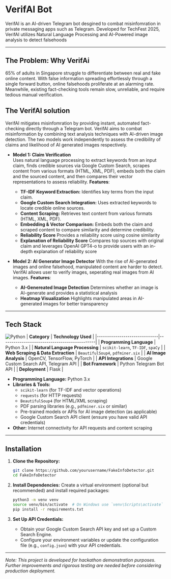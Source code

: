 # VerifAI Bot

VerifAI is an AI-driven Telegram bot desgined to combat misinfomration in private messaging apps such as Telegram. Developed for TechFest 2025, VerifAI utilizes Natural Language Processing and AI-Powered image analysis to detect falsehoods

---
## The Problem: Why VerifAi
65% of adults in Singapore struggle to differentiate between real and fake online content. With false information spreading effortlessly through a single forward button, online falsehoods proliferate at an alarming rate. Meanwhile, existing fact-checking tools remain slow, unreliable, and require tedious manual verification. 

## The VerifAI solution 
VerifAI mitigates misinfomration by providing instant, automated fact-checking directly through a Telegram bot. VerifAI aims to combat misinformation by combining text analysis techniques with AI-driven image detection. The two models work independently to assess the credibility of claims and likelihood of AI generated images respectively.

- **Model 1: Claim Verification**  
  Uses natural language processing to extract keywords from an input claim, finds credible sources via Google Custom Search, scrapes content from various formats (HTML, XML, PDF), embeds both the claim and the sourced content, and then compares their vector representations to assess reliability.
  **Features**:
  - **TF-IDF Keyword Extraction:** Identifies key terms from the input claim.
  - **Google Custom Search Integration:** Uses extracted keywords to locate credible online sources.
  - **Content Scraping:** Retrieves text content from various formats (HTML, XML, PDF).
  - **Embedding & Vector Comparison:** Embeds both the claim and scraped content to compare similarity and determine credibility.
  - **Reliability Score** Provides a reliability score using cosine similarity
  - **Explanation of Reliability Score** Compares top sources with original claim and leverages OpenAI GPT4-o to provide users with an in-depth explanation of reliability score

- **Model 2: AI Generator Image Detector**
  With the rise of AI-generated images and online falsehood, manipulated content are harder to detect. VerifAI allows user to verify images, seperating real images from AI images.
  **Features**:
  - **AI-Genereated Image Detection** Determines whether an image is AI-generate and provides a statistical analysis
  - **Heatmap Visualization** Highlights manipulated areas in AI-generated images for better transparency

---

## Tech Stack 
![Python](https://img.shields.io/badge/-Python-3776AB?logo=python&logoColor=white)
| **Category**                 | **Technology Used**                           |
|------------------------------|----------------------------------------------|
| **Programming Language**     | Python 3.x                                   |
| **Natural Language Processing** | `scikit-learn`, `TF-IDF`, `spaCy`    |
| **Web Scraping & Data Extraction** | `BeautifulSoup4`, `pdfminer.six` |
| **AI Image Analysis**        | OpenCV, TensorFlow, PyTorch                 |
| **API Integrations**         | Google Custom Search API, Telegram API      |
| **Bot Framework**            | Python Telegram Bot API                      |
| **Deployment**               | Flask             |


- **Programming Language:** Python 3.x
- **Libraries & Tools:**
  - `scikit-learn` (for TF-IDF and vector operations)
  - `requests` (for HTTP requests)
  - `BeautifulSoup4` (for HTML/XML scraping)
  - PDF parsing libraries (e.g., `pdfminer.six` or similar)
  - Pre-trained models or APIs for AI image detection (as applicable)
  - Google Custom Search API client (ensure you have valid API credentials)
- **Other:** Internet connectivity for API requests and content scraping

---

## Installation

1. **Clone the Repository:**
   ```bash
   git clone https://github.com/yourusername/FakeInfoDetector.git
   cd FakeInfoDetector
   ```

2. **Install Dependencies:**
   Create a virtual environment (optional but recommended) and install required packages:
   ```bash
   python3 -m venv venv
   source venv/bin/activate  # On Windows use `venv\Scripts\activate`
   pip install -r requirements.txt
   ```

3. **Set Up API Credentials:**
    - Obtain your Google Custom Search API key and set up a Custom Search Engine.
    - Configure your environment variables or update the configuration file (e.g., `config.json`) with your API credentials.


---


*Note: This project is developed for hackathon demonstration purposes. Further improvements and rigorous testing are needed before considering production deployment.*
```
